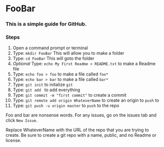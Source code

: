 # FooBar

### This is a simple guide for GitHub.

### Steps
1. Open a command prompt or terminal
2. Type: `mkdir FooBar` This will allow you to make a folder
3. Type: `cd FooBar` This will goto the folder
4. _Optional_ Type: `echo My First Readme > README.txt` to make a Readme file 
5. Type: `echo foo > foo` to make a file called `foo*`
6. Type: `echo bar > bar` to make a file called `bar*`
7. Type: `git init` to initalize `git`
8. Type: `git add ` to add everything
9. Type: `git commit -m "first commit"` to create a commit
10. Type: `git remote add origin WhateverName` to create an origin to `push` to
11. Type: `git push -u origin master` to `push` to the repo

Foo and bar are nonsense words.
For any issues, go on the issues tab and click `New Issue`.

Replace WhateverName with the URL of the repo that you are trying to create. Be sure to create a git repo with a name, public, and no Readme or license.
